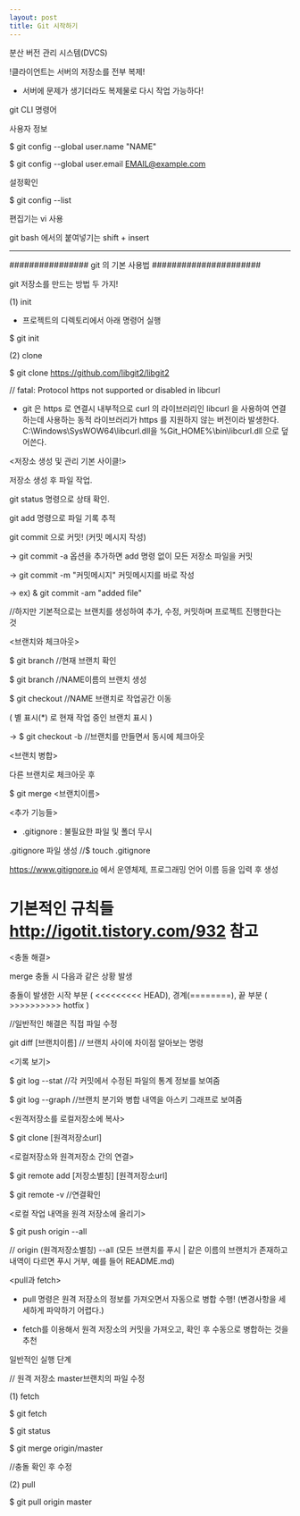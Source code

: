 ```yaml
---
layout: post
title: Git 시작하기
---
```


 분산 버전 관리 시스템(DVCS)

!클라이언트는 서버의 저장소를 전부 복제!

 - 서버에 문제가 생기더라도 복제물로 다시 작업 가능하다!



git CLI 명령어

사용자 정보

$ git config --global user.name "NAME"

$ git config --global user.email EMAIL@example.com



설정확인

$ git config --list



편집기는 vi 사용



git bash 에서의 붙여넣기는 shift + insert



-----------------------------------------------------------------------------

################ git 의 기본 사용법 ######################

git 저장소를 만드는 방법 두 가지!

 (1) init 

- 프로젝트의 디렉토리에서 아래 명령어 실행

$ git init



(2) clone

$ git clone https://github.com/libgit2/libgit2

// fatal: Protocol https not supported or disabled in libcurl

- git 은 https 로 연결시 내부적으로 curl 의 라이브러리인 libcurl 을 사용하여 연결하는데 사용하는 동적 라이브러리가 https 를 지원하지 않는 버전이라 발생한다. C:\Windows\SysWOW64\libcurl.dll을 %Git_HOME%\bin\libcurl.dll 으로 덮어쓴다.





<저장소 생성 및 관리 기본 사이클!>

저장소 생성 후 파일 작업.

git status 명령으로 상태 확인.

git add <FILE> 명령으로 파일 기록 추적

git commit 으로 커밋! (커밋 메시지 작성)

 -> git commit -a                         옵션을 추가하면 add 명령 없이 모든 저장소 파일을 커밋

 -> git commit -m "커밋메시지"      커밋메시지를 바로 작성

 -> ex) & git commit -am "added file"

//하지만 기본적으로는 브랜치를 생성하여 추가, 수정, 커밋하며 프로젝트 진행한다는 것



<브랜치와 체크아웃>

$ git branch                     //현재 브랜치 확인

$ git branch <NAME>        //NAME이름의 브랜치 생성

$ git checkout <NAME>     //NAME 브랜치로 작업공간 이동

 ( 별 표시(*) 로 현재 작업 중인 브랜치 표시 )

  -> $ git checkout -b <NAME>   //브랜치를 만들면서 동시에 체크아웃



<브랜치 병합>

다른 브랜치로 체크아웃 후

 $ git merge <브랜치이름>





<추가 기능들>

 - .gitignore : 불필요한 파일 및 폴더 무시

 .gitignore 파일 생성     //$ touch .gitignore

 https://www.gitignore.io 에서 운영체제, 프로그래밍 언어 이름 등을 입력 후 생성

   # 기본적인 규칙들 http://igotit.tistory.com/932 참고



<충돌 해결>

merge 충돌 시 다음과 같은 상황 발생



충돌이 발생한 시작 부분 ( <<<<<<<<< HEAD), 경계(========), 끝 부분 ( >>>>>>>>>> hotfix )

 //일반적인 해결은 직접 파일 수정



git diff [브랜치이름]        // 브랜치 사이에 차이점 알아보는 명령



<기록 보기>

$ git log --stat           //각 커밋에서 수정된 파일의 통계 정보를 보여줌

$ git log --graph        //브랜치 분기와 병합 내역을 아스키 그래프로 보여줌



<원격저장소를 로컬저장소에 복사>

$ git clone [원격저장소url]



<로컬저장소와 원격저장소 간의 연결>

$ git remote add [저장소별칭] [원격저장소url]

$ git remote -v                     //연결확인



<로컬 작업 내역을 원격 저장소에 올리기>

$ git push origin --all

// origin (원격저장소별칭) --all (모든 브랜치를 푸시 | 같은 이름의 브랜치가 존재하고 내역이 다르면 푸시 거부, 예를 들어 README.md)



<pull과 fetch>

 - pull 명령은 원격 저장소의 정보를 가져오면서 자동으로 병합 수행! (변경사항을 세세하게 파악하기 어렵다.)

 - fetch를 이용해서 원격 저장소의 커밋을 가져오고, 확인 후 수동으로 병합하는 것을 추천

일반적인 실행 단계



// 원격 저장소 master브랜치의 파일 수정

(1) fetch

$ git fetch

$ git status

$ git merge origin/master

//충돌 확인 후 수정



(2) pull

$ git pull origin master




